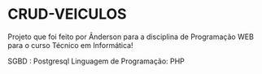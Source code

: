 # CRUD-VEICULOS
Projeto que foi feito por Ânderson para a disciplina de Programação WEB para o curso Técnico em Informática!

SGBD : Postgresql
Linguagem de Programação: PHP
